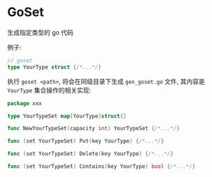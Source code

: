 # GoSet

生成指定类型的 go 代码

例子:

```go
// goset
type YourType struct {/*...*/}
```

执行 `goset <path>`, 将会在同级目录下生成 `gen_goset.go` 文件, 其内容是 `YourType` 集合操作的相关实现:


```go
package xxx

type YourTypeSet map[YourType]struct{}

func NewYourTypeSet(capacity int) YourTypeSet {/*...*/}

func (set YourTypeSet) Put(key YourType) {/*...*/}

func (set YourTypeSet) Delete(key YourType) {/*...*/}

func (set YourTypeSet) Contains(key YourType) bool {/*...*/}

```
